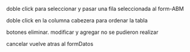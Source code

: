 doble click para seleccionar y pasar una fila seleccionada al form-ABM

doble click en la columna cabezera para ordenar la tabla

botones eliminar. modificar y agregar no se pudieron realizar

cancelar vuelve atras al formDatos

